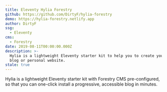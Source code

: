 ```yaml
---
title: Eleventy Hylia Forestry
github: https://github.com/DirtyF/hylia-forestry
demo: https://hylia-forestry.netlify.app
author: DirtyF
ssg:
  - Eleventy
cms:
  - Forestry
date: 2019-08-11T00:00:00.000Z
description: >-
  Hylia is a lightweight Eleventy starter kit to help you to create your own
  blog or personal website.
stale: true
---
```


Hylia is a lightweight Eleventy starter kit with Forestry CMS pre-configured, so that you can one-click install a progressive, accessible blog in minutes.
